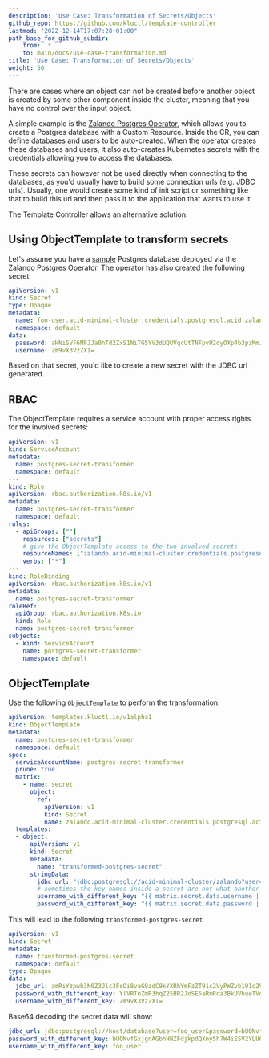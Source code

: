 ```yaml
---
description: 'Use Case: Transformation of Secrets/Objects'
github_repo: https://github.com/kluctl/template-controller
lastmod: "2022-12-14T17:07:28+01:00"
path_base_for_github_subdir:
    from: .*
    to: main/docs/use-case-transformation.md
title: 'Use Case: Transformation of Secrets/Objects'
weight: 50
---
```






There are cases where an object can not be created before another object is created by some other component inside the
cluster, meaning that you have no control over the input object.

A simple example is the [Zalando Postgres Operator](https://github.com/zalando/postgres-operator), which allows you
to create a Postgres database with a Custom Resource. Inside the CR, you can define databases and users to be
auto-created. When the operator creates these databases and users, it also auto-creates Kubernetes secrets with the
credentials allowing you to access the databases.

These secrets can however not be used directly when connecting to the databases, as you'd usually have to build some
connection urls (e.g. JDBC urls). Usually, one would create some kind of init script or something like that to 
build this url and then pass it to the application that wants to use it.

The Template Controller allows an alternative solution.

## Using ObjectTemplate to transform secrets

Let's assume you have a [sample](https://github.com/zalando/postgres-operator/blob/master/docs/user.md#create-a-manifest-for-a-new-postgresql-cluster)
Postgres database deployed via the Zalando Postgres Operator. The operator has also created the following secret:

```yaml
apiVersion: v1
kind: Secret
type: Opaque
metadata:
  name: foo-user.acid-minimal-cluster.credentials.postgresql.acid.zalan.do
  namespace: default
data:
  password: aHNiSVF6MFJJa0hTd2ZxS1NiTG5YV3dUQUVqcUtTNFpvU2dyOXp4b3pzMmJvTE02WWl0eTE0YjJTZlNFTHExdw==
  username: Zm9vX3VzZXI=
```

Based on that secret, you'd like to create a new secret with the JDBC url generated.

## RBAC

The ObjectTemplate requires a service account with proper access rights for the involved secrets:

```yaml
apiVersion: v1
kind: ServiceAccount
metadata:
  name: postgres-secret-transformer
  namespace: default
---
kind: Role
apiVersion: rbac.authorization.k8s.io/v1
metadata:
  name: postgres-secret-transformer
  namespace: default
rules:
  - apiGroups: [""]
    resources: ["secrets"]
    # give the ObjectTemplate access to the two involved secrets
    resourceNames: ["zalando.acid-minimal-cluster.credentials.postgresql.acid.zalan.do", "transformed-postgres-secret"]
    verbs: ["*"]
---
kind: RoleBinding
apiVersion: rbac.authorization.k8s.io/v1
metadata:
  name: postgres-secret-transformer
roleRef:
  apiGroup: rbac.authorization.k8s.io
  kind: Role
  name: postgres-secret-transformer
subjects:
  - kind: ServiceAccount
    name: postgres-secret-transformer
    namespace: default
```

## ObjectTemplate

Use the following [`ObjectTemplate`](./spec/v1alpha1/objecttemplate.md) to perform the transformation:

```yaml
apiVersion: templates.kluctl.io/v1alpha1
kind: ObjectTemplate
metadata:
  name: postgres-secret-transformer
  namespace: default
spec:
  serviceAccountName: postgres-secret-transformer
  prune: true
  matrix:
    - name: secret
      object:
        ref:
          apiVersion: v1
          kind: Secret
          name: zalando.acid-minimal-cluster.credentials.postgresql.acid.zalan.do
  templates:
  - object:
      apiVersion: v1
      kind: Secret
      metadata:
        name: "transformed-postgres-secret"
      stringData:
        jdbc_url: "jdbc:postgresql://acid-minimal-cluster/zalando?user={{ matrix.secret.data.username | b64decode }}&password={{ matrix.secret.data.password | b64decode }}"
        # sometimes the key names inside a secret are not what another component requires, so we can simply use different names if we want
        username_with_different_key: "{{ matrix.secret.data.username | b64decode }}"
        password_with_different_key: "{{ matrix.secret.data.password | b64decode }}"
```

This will lead to the following `transformed-postgres-secret`

```yaml
apiVersion: v1
kind: Secret
metadata:
  name: transformed-postgres-secret
  namespace: default
type: Opaque
data:
  jdbc_url: amRiYzpwb3N0Z3Jlc3FsOi8vaG9zdC9kYXRhYmFzZT91c2VyPWZvb191c2VyJnBhc3N3b3JkPWJVUU52Zkd4amduQUdiaEhOWkZkamtwZFFYbnk1aDdXNGlFU1YyWUxVNnVrRHdXWjBPMjdRb0NBdUJTTnF3TVk=
  password_with_different_key: YlVRTnZmR3hqZ25BR2JoSE5aRmRqa3BkUVhueTVoN1c0aUVTVjJZTFU2dWtEd1daME8yN1FvQ0F1QlNOcXdNWQ==
  username_with_different_key: Zm9vX3VzZXI=
```

Base64 decoding the secret data will show:

```yaml
jdbc_url: jdbc:postgresql://host/database?user=foo_user&password=bUQNvfGxjgnAGbhHNZFdjkpdQXny5h7W4iESV2YLU6ukDwWZ0O27QoCAuBSNqwMY                                                                                                                                                                                      │
password_with_different_key: bUQNvfGxjgnAGbhHNZFdjkpdQXny5h7W4iESV2YLU6ukDwWZ0O27QoCAuBSNqwMY                                                                                                                                                                                                                          │
username_with_different_key: foo_user
```
